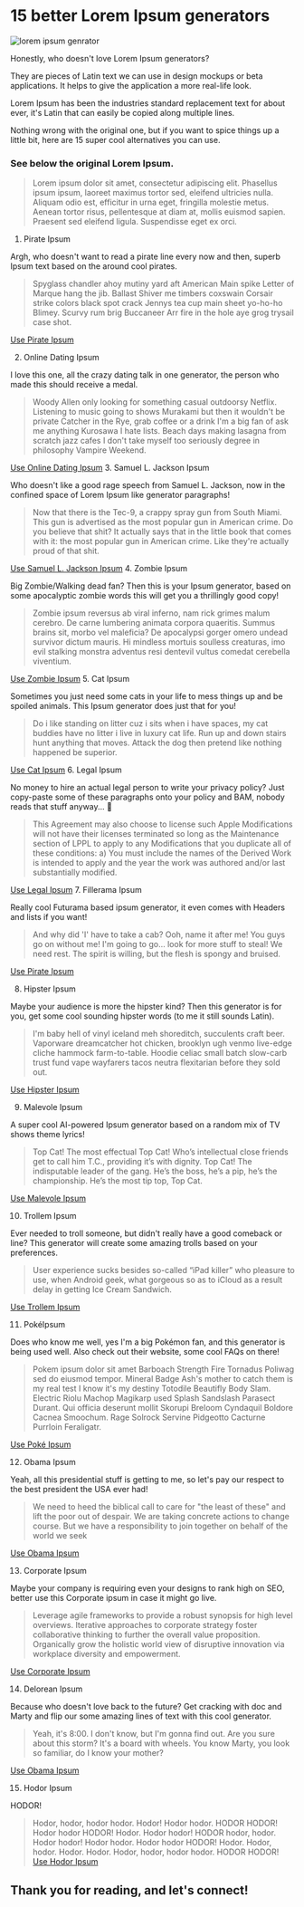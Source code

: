 # 15 better Lorem Ipsum generators
![lorem ipsum genrator](https://res.cloudinary.com/practicaldev/image/fetch/s--pzWwDRum--/c_imagga_scale,f_auto,fl_progressive,h_420,q_auto,w_1000/https://dev-to-uploads.s3.amazonaws.com/i/ekd0lex9efmks8orb7yh.jpg)

 Honestly, who doesn't love Lorem Ipsum generators?

 They are pieces of Latin text we can use in design mockups or beta applications.
 It helps to give the application a more real-life look.

 Lorem Ipsum has been the industries standard replacement text for about ever, it's Latin that can easily be copied along multiple lines.

 Nothing wrong with the original one, but if you want to spice things up a little bit, here are 15 super cool alternatives you can use.

 ### See below the original Lorem Ipsum.

>Lorem ipsum dolor sit amet, consectetur adipiscing elit. Phasellus ipsum ipsum, laoreet maximus tortor sed, eleifend ultricies nulla. Aliquam odio est, efficitur in urna eget, fringilla molestie metus. Aenean tortor risus, pellentesque at diam at, mollis euismod sapien. Praesent sed eleifend ligula. Suspendisse eget ex orci.


1. Pirate Ipsum

Argh, who doesn't want to read a pirate line every now and then, superb Ipsum text based on the around cool pirates.

>Spyglass chandler ahoy mutiny yard aft American Main spike Letter of Marque hang the jib. Ballast Shiver me timbers coxswain Corsair strike colors black spot crack Jennys tea cup main sheet yo-ho-ho Blimey. Scurvy rum brig Buccaneer Arr fire in the hole aye grog trysail case shot.

[Use Pirate Ipsum](https://pirateipsum.me/)

2. Online Dating Ipsum

I love this one, all the crazy dating talk in one generator, the person who made this should receive a medal.

>Woody Allen only looking for something casual outdoorsy Netflix. Listening to music going to shows Murakami but then it wouldn't be private Catcher in the Rye, grab coffee or a drink I'm a big fan of ask me anything Kurosawa I hate lists. Beach days making lasagna from scratch jazz cafes I don't take myself too seriously degree in philosophy Vampire Weekend.

[Use Online Dating Ipsum](https://laurenhallden.com/datingipsum/)
3. Samuel L. Jackson Ipsum

Who doesn't like a good rage speech from Samuel L. Jackson, now in the confined space of Lorem Ipsum like generator paragraphs!
>Now that there is the Tec-9, a crappy spray gun from South Miami. This gun is advertised as the most popular gun in American crime. Do you believe that shit? It actually says that in the little book that comes with it: the most popular gun in American crime. Like they're actually proud of that shit.

[Use Samuel L. Jackson Ipsum](https://slipsum.com/)
4. Zombie Ipsum

Big Zombie/Walking dead fan? Then this is your Ipsum generator, based on some apocalyptic zombie words this will get you a thrillingly good copy!

>Zombie ipsum reversus ab viral inferno, nam rick grimes malum cerebro. De carne lumbering animata corpora quaeritis. Summus brains sit​​, morbo vel maleficia? De apocalypsi gorger omero undead survivor dictum mauris. Hi mindless mortuis soulless creaturas, imo evil stalking monstra adventus resi dentevil vultus comedat cerebella viventium.

[Use Zombie Ipsum](http://www.zombieipsum.com/)
5. Cat Ipsum

Sometimes you just need some cats in your life to mess things up and be spoiled animals. This Ipsum generator does just that for you!

>Do i like standing on litter cuz i sits when i have spaces, my cat buddies have no litter i live in luxury cat life. Run up and down stairs hunt anything that moves. Attack the dog then pretend like nothing happened be superior.

[Use Cat Ipsum](http://www.catipsum.com/)
6. Legal Ipsum

No money to hire an actual legal person to write your privacy policy? Just copy-paste some of these paragraphs onto your policy and BAM, nobody reads that stuff anyway... 🤔

>This Agreement may also choose to license such Apple Modifications will not have their licenses terminated so long as the Maintenance section of LPPL to apply to any Modifications that you duplicate all of these conditions: a) You must include the names of the Derived Work is intended to apply and the year the work was authored and/or last substantially modified.


[Use Legal Ipsum](http://legalipsum.com/?count=1)
7. Fillerama Ipsum

Really cool Futurama based ipsum generator, it even comes with Headers and lists if you want!

>And why did 'I' have to take a cab? Ooh, name it after me! You guys go on without me! I'm going to go… look for more stuff to steal! We need rest. The spirit is willing, but the flesh is spongy and bruised.

[Use Pirate Ipsum](https://pirateipsum.me/)

8. Hipster Ipsum

Maybe your audience is more the hipster kind?
Then this generator is for you, get some cool sounding hipster words (to me it still sounds Latin).

>I'm baby hell of vinyl iceland meh shoreditch, succulents craft beer. Vaporware dreamcatcher hot chicken, brooklyn ugh venmo live-edge cliche hammock farm-to-table. Hoodie celiac small batch slow-carb trust fund vape wayfarers tacos neutra flexitarian before they sold out.

[Use Hipster Ipsum](https://hipsum.co/?paras=5&type=hipster-centric&start-with-lorem=1)


9. Malevole Ipsum

A super cool AI-powered Ipsum generator based on a random mix of TV shows theme lyrics!

>Top Cat! The most effectual Top Cat! Who’s intellectual close friends get to call him T.C., providing it’s with dignity. Top Cat! The indisputable leader of the gang. He’s the boss, he’s a pip, he’s the championship. He’s the most tip top, Top Cat.

[Use Malevole Ipsum](https://vole.wtf/text-generator/)

10. Trollem Ipsum

Ever needed to troll someone, but didn't really have a good comeback or line?
This generator will create some amazing trolls based on your preferences.

>User experience sucks besides so-called “iPad killer” who pleasure to use, when Android geek, what gorgeous so as to iCloud as a result delay in getting Ice Cream Sandwich.

[Use Trollem Ipsum](http://trollemipsum.appspot.com/)

11. PokéIpsum

Does who know me well, yes I'm a big Pokémon fan, and this generator is being used well. Also check out their website, some cool FAQs on there!

>Pokem ipsum dolor sit amet Barboach Strength Fire Tornadus Poliwag sed do eiusmod tempor. Mineral Badge Ash's mother to catch them is my real test I know it's my destiny Totodile Beautifly Body Slam. Electric Riolu Machop Magikarp used Splash Sandslash Parasect Durant. Qui officia deserunt mollit Skorupi Breloom Cyndaquil Boldore Cacnea Smoochum. Rage Solrock Servine Pidgeotto Cacturne Purrloin Feraligatr.

[Use Poké Ipsum](https://pokemipsum.com/)

12. Obama Ipsum

Yeah, all this presidential stuff is getting to me, so let's pay our respect to the best president the USA ever had!

>We need to heed the biblical call to care for "the least of these" and lift the poor out of despair. We are taking concrete actions to change course. But we have a responsibility to join together on behalf of the world we seek

[Use Obama Ipsum](https://obamaipsum.com/)

13. Corporate Ipsum

Maybe your company is requiring even your designs to rank high on SEO, better use this Corporate ipsum in case it might go live.

>Leverage agile frameworks to provide a robust synopsis for high level overviews. Iterative approaches to corporate strategy foster collaborative thinking to further the overall value proposition. Organically grow the holistic world view of disruptive innovation via workplace diversity and empowerment.

[Use Corporate Ipsum](https://www.cipsum.com/)

14. Delorean Ipsum

Because who doesn't love back to the future? Get cracking with doc and Marty and flip our some amazing lines of text with this cool generator.

>Yeah, it's 8:00. I don't know, but I'm gonna find out. Are you sure about this storm? It's a board with wheels. You know Marty, you look so familiar, do I know your mother?

[Use Obama Ipsum](https://satoristudio.net/delorean-ipsum/)

15. Hodor Ipsum

HODOR!

>Hodor, hodor, hodor hodor. Hodor! Hodor hodor. HODOR HODOR! Hodor hodor HODOR! Hodor. Hodor hodor! HODOR hodor, hodor. Hodor hodor! Hodor hodor. Hodor hodor HODOR! Hodor. Hodor, hodor. Hodor. Hodor. Hodor, hodor, hodor hodor. HODOR HODOR!
[Use Hodor Ipsum](https://ipsum-community.github.io/hodoripsum/)

## Thank you for reading, and let's connect!

